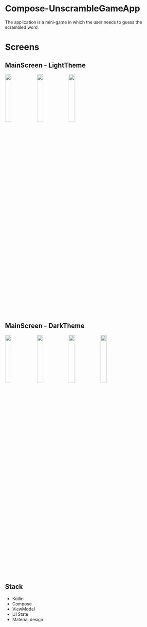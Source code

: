 Compose-UnscrambleGameApp
==================================

The application is a mini-game in which the user needs to guess the scrambled word.

# Screens

## MainScreen - LightTheme

 <img src="https://user-images.githubusercontent.com/98952360/208925804-41b617cd-08e8-4d30-959d-99d8ec4fee48.jpg" width=20% height=20%> <img src="https://user-images.githubusercontent.com/98952360/208925816-f5411e63-8289-4464-bd54-597225ea32e0.jpg" width=20% height=20%>
<img src="https://user-images.githubusercontent.com/98952360/208925834-63dd014d-c503-42c1-9073-1eb9533a32a4.jpg" width=20% height=20%>


## MainScreen - DarkTheme

<img src="https://user-images.githubusercontent.com/98952360/208925864-e46cb350-d430-42d6-8dd0-4110159092cf.jpg" width=20% height=20%> <img src="https://user-images.githubusercontent.com/98952360/208925876-99a5193c-3766-4a46-9d98-7d0e76eff4e5.jpg" width=20% height=20%>
<img src="https://user-images.githubusercontent.com/98952360/208925888-6f6a4702-b975-4127-8438-299ea78cd280.jpg" width=20% height=20%> <img src="https://user-images.githubusercontent.com/98952360/208925893-143e773a-bcdb-4a93-9210-1edc3defe906.jpg" width=20% height=20%>

## Stack

+ Kotlin
+ Compose
+ ViewModel
+ UI State
+ Material design

